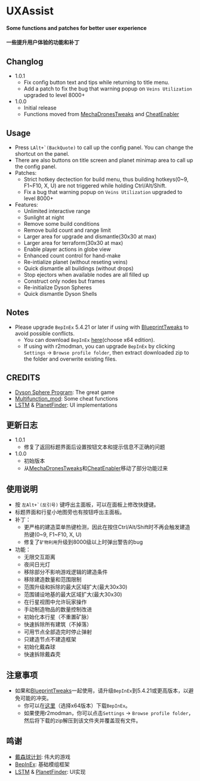 # UXAssist

#### Some functions and patches for better user experience
#### 一些提升用户体验的功能和补丁

## Changlog
* 1.0.1
  + Fix config button text and tips while returning to title menu.
  + Add a patch to fix the bug that warning popup on `Veins Utilization` upgraded to level 8000+
* 1.0.0
  + Initial release
  + Functions moved from [MechaDronesTweaks](https://dsp.thunderstore.io/package/soarqin/MechaDronesTweaks/) and [CheatEnabler](https://dsp.thunderstore.io/package/soarqin/CheatEnabler/)

## Usage

* Press `` LAlt+`(BackQuote) `` to call up the config panel. You can change the shortcut on the panel.
* There are also buttons on title screen and planet minimap area to call up the config panel.
* Patches:
  + Strict hotkey dectection for build menu, thus building hotkeys(0~9, F1~F10, X, U) are not triggered while holding Ctrl/Alt/Shift.
  + Fix a bug that warning popup on `Veins Utilization` upgraded to level 8000+
* Features:
  + Unlimited interactive range
  + Sunlight at night
  + Remove some build conditions
  + Remove build count and range limit
  + Larger area for upgrade and dismantle(30x30 at max)
  + Larger area for terraform(30x30 at max)
  + Enable player actions in globe view
  + Enhanced count control for hand-make
  + Re-intialize planet (without reseting veins)
  + Quick dismantle all buildings (without drops)
  + Stop ejectors when available nodes are all filled up
  + Construct only nodes but frames
  + Re-initialize Dyson Spheres
  + Quick dismantle Dyson Shells

## Notes
* Please upgrade `BepInEx` 5.4.21 or later if using with [BlueprintTweaks](https://dsp.thunderstore.io/package/kremnev8/BlueprintTweaks/) to avoid possible conflicts.
  + You can download `BepInEx` [here](https://github.com/bepinex/bepinex/releases/latest)(choose x64 edition).
  + If using with r2modman, you can upgrade `BepInEx` by clicking `Settings` -> `Browse profile folder`, then extract downloaded zip to the folder and overwrite existing files.

## CREDITS
* [Dyson Sphere Program](https://store.steampowered.com/app/1366540): The great game
* [Multifunction_mod](https://github.com/blacksnipebiu/Multifunction_mod): Some cheat functions
* [LSTM](https://github.com/hetima/DSP_LSTM) & [PlanetFinder](https://github.com/hetima/DSP_PlanetFinder): UI implementations

## 更新日志
* 1.0.1
  + 修复了返回标题界面后设置按钮文本和提示信息不正确的问题
* 1.0.0
  + 初始版本
  + 从[MechaDronesTweaks](https://dsp.thunderstore.io/package/soarqin/MechaDronesTweaks/)和[CheatEnabler](https://dsp.thunderstore.io/package/soarqin/CheatEnabler/)移动了部分功能过来

## 使用说明

* 按 `` 左Alt+`(反引号) `` 键呼出主面板，可以在面板上修改快捷键。
* 标题界面和行星小地图旁也有按钮呼出主面板。
* 补丁：
  + 更严格的建造菜单热键检测，因此在按住Ctrl/Alt/Shift时不再会触发建造热键(0~9, F1~F10, X, U)
  + 修复了`矿物利用`升级到8000级以上时弹出警告的bug
* 功能：
  + 无限交互距离
  + 夜间日光灯
  + 移除部分不影响游戏逻辑的建造条件
  + 移除建造数量和范围限制
  + 范围升级和拆除的最大区域扩大(最大30x30)
  + 范围铺设地基的最大区域扩大(最大30x30)
  + 在行星视图中允许玩家操作
  + 手动制造物品的数量控制改进
  + 初始化本行星（不重置矿脉）
  + 快速拆除所有建筑（不掉落）
  + 可用节点全部造完时停止弹射
  + 只建造节点不建造框架
  + 初始化戴森球
  + 快速拆除戴森壳

## 注意事项
* 如果和[BlueprintTweaks](https://dsp.thunderstore.io/package/kremnev8/BlueprintTweaks/)一起使用，请升级`BepInEx`到5.4.21或更高版本，以避免可能的冲突。
  + 你可以在[这里](https://github.com/bepinex/bepinex/releases/latest)（选择x64版本）下载`BepInEx`。
  + 如果使用r2modman，你可以点击`Settings` -> `Browse profile folder`，然后将下载的zip解压到该文件夹并覆盖现有文件。

## 鸣谢
* [戴森球计划](https://store.steampowered.com/app/1366540): 伟大的游戏
* [BepInEx](https://bepinex.dev/): 基础模组框架
* [LSTM](https://github.com/hetima/DSP_LSTM) & [PlanetFinder](https://github.com/hetima/DSP_PlanetFinder): UI实现
